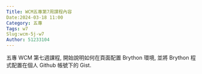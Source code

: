 ```yaml
---
Title: WCM五專第7周課程內容
Date:2024-03-18 11:00
Category: 五專
Tags: w7
Slug:wcm-5j-w7
Author: 51233104
---
```

五專 WCM 第七週課程, 開始說明如何在頁面配置 Brython 環境, 並將 Brython 程式配置在個人 Github 帳號下的 Gist.